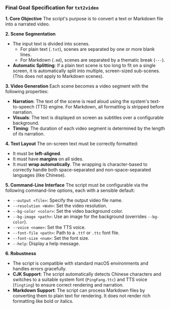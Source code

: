 ### **Final Goal Specification for `txt2video`**

**1. Core Objective**
The script's purpose is to convert a text or Markdown file into a narrated video.

**2. Scene Segmentation**
*   The input text is divided into scenes.
    *   For plain text (`.txt`), scenes are separated by one or more blank lines.
    *   For Markdown (`.md`), scenes are separated by a thematic break (`---`).
*   **Automatic Splitting**: If a plain text scene is too long to fit on a single screen, it is automatically split into multiple, screen-sized sub-scenes. (This does not apply to Markdown scenes).

**3. Video Generation**
Each scene becomes a video segment with the following properties:
*   **Narration**: The text of the scene is read aloud using the system's text-to-speech (TTS) engine. For Markdown, all formatting is stripped before narration.
*   **Visuals**: The text is displayed on screen as subtitles over a configurable background.
*   **Timing**: The duration of each video segment is determined by the length of its narration.

**4. Text Layout**
The on-screen text must be correctly formatted:
*   It must be **left-aligned**.
*   It must have **margins** on all sides.
*   It must **wrap automatically**. The wrapping is character-based to correctly handle both space-separated and non-space-separated languages (like Chinese).

**5. Command-Line Interface**
The script must be configurable via the following command-line options, each with a sensible default:
*   `--output <file>`: Specify the output video file name.
*   `--resolution <WxH>`: Set the video resolution.
*   `--bg-color <color>`: Set the video background color.
*   `--bg-image <path>`: Use an image for the background (overrides `--bg-color`).
*   `--voice <name>`: Set the TTS voice.
*   `--font-file <path>`: Path to a `.ttf` or `.ttc` font file.
*   `--font-size <num>`: Set the font size.
*   `--help`: Display a help message.

**6. Robustness**
*   The script is compatible with standard macOS environments and handles errors gracefully.
*   **CJK Support**: The script automatically detects Chinese characters and switches to a suitable system font (`PingFang.ttc`) and TTS voice (`Tingting`) to ensure correct rendering and narration.
*   **Markdown Support**: The script can process Markdown files by converting them to plain text for rendering. It does not render rich formatting like bold or italics.
